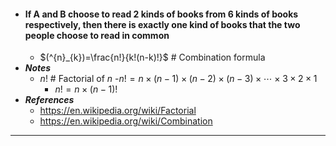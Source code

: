 - #### If A and B choose to read 2 kinds of books from 6 kinds of books respectively, then there is exactly one kind of books that the two people choose to read in common
    - $(^{n}_{k})=\frac{n!}{k!(n-k)!}$ # Combination formula
- ***Notes***
    - $n!$ # Factorial of $n$
    -$n!=n\times(n-1)\times(n-2)\times(n-3)\times\cdots\times3\times2\times1$
        - $n!=n\times(n-1)!$
- ***References***
    - https://en.wikipedia.org/wiki/Factorial
    - https://en.wikipedia.org/wiki/Combination
- ---
